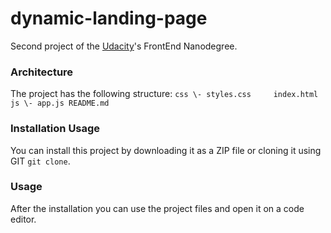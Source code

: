 # dynamic-landing-page

Second project of the [Udacity](https://www.udacity.com/)'s FrontEnd Nanodegree.

### Architecture

The project has the following structure:
`css
\- styles.css    
index.html
js
\- app.js
README.md`

### Installation Usage

You can install this project by downloading it as a ZIP file or cloning it using GIT `git clone`.

### Usage

After the installation you can use the project files and open it on a code editor.
